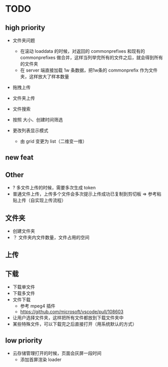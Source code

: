 # TODO

## high priority
- 文件夹问题
  - 在滚动 loaddata 的时候，对返回的 commonprefixes 和现有的 commonprefixes 做合并，这样当列举完所有的文件之后，就会得到所有的文件夹
  - 在 server 端直接加载 1w 条数据，把1w条的 commonprefix 作为文件夹，这样放大了样本数量

- 拖拽上传
- 文件夹上传
- 文件搜索
- 按照 大小、创建时间筛选
- 更改列表显示模式
  - 由 grid 变更为 list（二维变一维）

## new feat


## Other

- ? 多文件上传的时候，需要多次生成 token
- 普通文件上传，上传多个文件会多次提示上传成功已复制到剪切板 => 参考粘贴上传（自实现上传流程）

## 文件夹
- 创建文件夹
- ？ 文件夹内文件数量，文件占用的空间


## 上传


## 下载

- 下载单文件
- 下载多文件
- 文件下载
  - 参考 mpeg4 插件
  - https://github.com/microsoft/vscode/pull/108603
- 让用户选择文件夹，这样把所有文件都放到下载文件夹中
- 某些特殊文件，可以下载完之后直接打开（用系统默认的方式）

## low priority
- 云存储管理打开的时候，页面会灰屏一段时间
  - 添加首屏渲染 loader